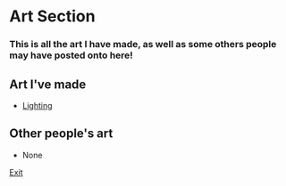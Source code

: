 # Art Section
### This is all the art I have made, as well as some others people may have posted onto here!

## Art I've made
* [Lighting](/art/_am_noname1.md)

## Other people's art
* None
 

[Exit](README.md)
